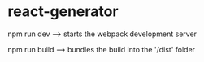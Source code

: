 # react-generator

npm run dev --> starts the webpack development server

npm run build --> bundles the build into the '/dist' folder